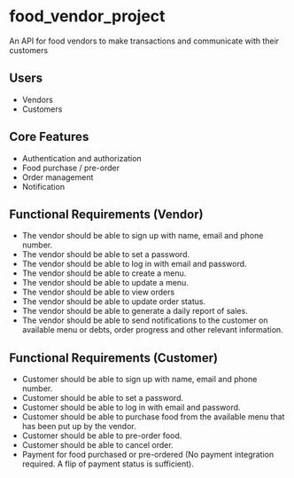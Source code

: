# food_vendor_project

An API for food vendors to make transactions and communicate with their customers

## Users

- Vendors
- Customers

## Core Features

- Authentication and authorization
- Food purchase / pre-order
- Order management
- Notification

## Functional Requirements (Vendor)
- The vendor should be able to sign up with name, email and phone number.
- The vendor should be able to set a password.
- The vendor should be able to log in with email and password.
- The vendor should be able to create a menu.
- The vendor should be able to update a menu.
- The vendor should be able to view orders
- The vendor should be able to update order status.
- The vendor should be able to generate a daily report of sales.
- The vendor should be able to send notifications to the customer on available menu or debts, order progress and other relevant information.  

## Functional Requirements (Customer)
- Customer should be able to sign up with name, email and phone number.
- Customer should be able to set a password.
- Customer should be able to log in with email and password.
- Customer should be able to purchase food from the available menu that has been put up by the vendor.
- Customer should be able to pre-order food.
- Customer should be able to cancel order.
- Payment for food purchased or pre-ordered (No payment integration required. A flip of payment status is sufficient).